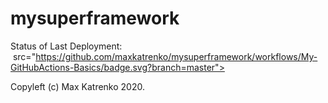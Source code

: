 # mysuperframework


Status of Last Deployment:<br>
<img> src="https://github.com/maxkatrenko/mysuperframework/workflows/My-GitHubActions-Basics/badge.svg?branch=master"><br>


Copyleft (c) Max Katrenko 2020.
